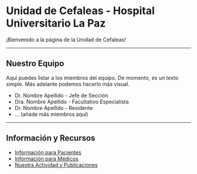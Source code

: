 # Unidad de Cefaleas - Hospital Universitario La Paz

¡Bienvenido a la página de la Unidad de Cefaleas!

---

## Nuestro Equipo

Aquí puedes listar a los miembros del equipo. De momento, es un texto simple. Más adelante podemos hacerlo más
visual.

  *   Dr. Nombre Apellido - Jefe de Sección
  *   Dra. Nombre Apellido - Facultativo Especialista
  *   Dr. Nombre Apellido - Residente
  *   ... (añade más miembros aquí)

---

## Información y Recursos

  *   [Información para Pacientes](./informacion-paciente.html)
  *   [Información para Médicos](./informacion-medicos.html)
  *   [Nuestra Actividad y Publicaciones](./publicaciones.html)
